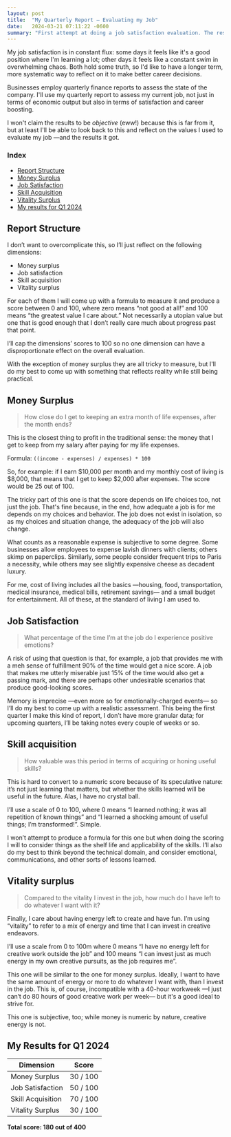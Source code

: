 ```yaml
---
layout: post
title:  "My Quarterly Report — Evaluating my Job"
date:   2024-03-21 07:11:22 -0600
summary: "First attempt at doing a job satisfaction evaluation. The results are kind of... meh."
---
```


My job satisfaction is in constant flux: some days it feels like it's a good position where I'm learning a lot; other days it feels like a constant swim in overwhelming chaos. Both hold some truth, so I'd like to have a longer term, more systematic way to reflect on it to make better career decisions.

Businesses employ quarterly finance reports to assess the state of the company. I'll use my quarterly report to assess my current job, not just in terms of economic output but also in terms of satisfaction and career boosting.

I won't claim the results to be _objective_ (eww!) because this is far from it, but at least I'll be able to look back to this and reflect on the values I used to evaluate my job —and the results it got.

### Index
- [Report Structure](#report-structure)
- [Money Surplus](#money-surplus)
- [Job Satisfaction](#job-satisfaction)
- [Skill Acquisition](#skill-acquisition)
- [Vitality Surplus](#vitality-surplus)
- [My results for Q1 2024](#my-results-for-q1-2024)

## Report Structure
I don’t want to overcomplicate this, so I’ll just reflect on the following dimensions:

- Money surplus
- Job satisfaction
- Skill acquisition
- Vitality surplus

For each of them I will come up with a formula to measure it and produce a score between 0 and 100, where zero means “not good at all!” and 100 means “the greatest value I care about.” Not necessarily a utopian value but one that is good enough that I don’t really care much about progress past that point.

I’ll cap the dimensions’ scores to 100 so no one dimension can have a disproportionate effect on the overall evaluation.

With the exception of money surplus they are all tricky to measure, but I'll do my best to come up with something that reflects reality while still being practical.

## Money Surplus

> How close do I get to keeping an extra month of life expenses, after the month ends?

This is the closest thing to profit in the traditional sense: the money that I get to keep from my salary after paying for my life expenses.

Formula: `((income - expenses) / expenses) * 100`

So, for example: if I earn $10,000 per month and my monthly cost of living is $8,000, that means that I get to keep $2,000 after expenses. The score would be 25 out of 100.

The tricky part of this one is that the score depends on life choices too, not just the job. That's fine because, in the end, how adequate a job is for me depends on my choices and behavior. The job does not exist in isolation, so as my choices and situation change, the adequacy of the job will also change.

What counts as a reasonable expense is subjective to some degree. Some businesses allow employees to expense lavish dinners with clients; others skimp on paperclips. Similarly, some people consider frequent trips to Paris a necessity, while others may see slightly expensive cheese as decadent luxury. 

For me, cost of living includes all the basics —housing, food, transportation, medical insurance, medical bills, retirement savings— and a small budget for entertainment. All of these, at the standard of living I am used to.

## Job Satisfaction

> What percentage of the time I’m at the job do I experience positive emotions?

A risk of using that question is that, for example, a job that provides me with a meh sense of fulfillment 90% of the time would get a nice score. A job that makes me utterly miserable just 15% of the time would also get a passing mark, and there are perhaps other undesirable scenarios that produce good-looking scores.

Memory is imprecise —even more so for emotionally-charged events— so I’ll do my best to come up with a realistic assessment. This being the first quarter I make this kind of report, I don’t have more granular data; for upcoming quarters, I’ll be taking notes every couple of weeks or so.

## Skill acquisition

> How valuable was this period in terms of acquiring or honing useful skills?

This is hard to convert to a numeric score because of its speculative nature: it’s not just learning that matters, but whether the skills learned will be useful in the future. Alas, I have no crystal ball.

I’ll use a scale of 0 to 100, where 0 means “I learned nothing; it was all repetition of known things” and “I learned a shocking amount of useful things; I’m transformed!”. Simple.

I won’t attempt to produce a formula for this one but when doing the scoring I will to consider things as the shelf life and applicability of the skills. I’ll also do my best to think beyond the technical domain, and consider emotional, communications, and other sorts of lessons learned.

## Vitality surplus

> Compared to the vitality I invest in the job, how much do I have left to do whatever I want with it?

Finally, I care about having energy left to create and have fun. I’m using “vitality” to refer to a mix of energy and time that I can invest in creative endeavors.

I’ll use a scale from 0 to 100m where 0 means “I have no energy left for creative work outside the job” and 100 means “I can invest just as much energy in my own creative pursuits, as the job requires me”.

This one will be similar to the one for money surplus. Ideally, I want to have the same amount of energy or more to do whatever I want with, than I invest in the job. This is, of course, incompatible with a 40-hour workweek —I just can’t do 80 hours of good creative work per week— but it's a good ideal to strive for.

This one is subjective, too; while money is numeric by nature, creative energy is not.

## My Results for Q1 2024

|Dimension|Score|
|---------|--------|
|Money Surplus|30 / 100|
|Job Satisfaction|50 / 100|
|Skill Acquisition|70 / 100|
|Vitality Surplus|30 / 100|

**Total score: 180 out of 400**

